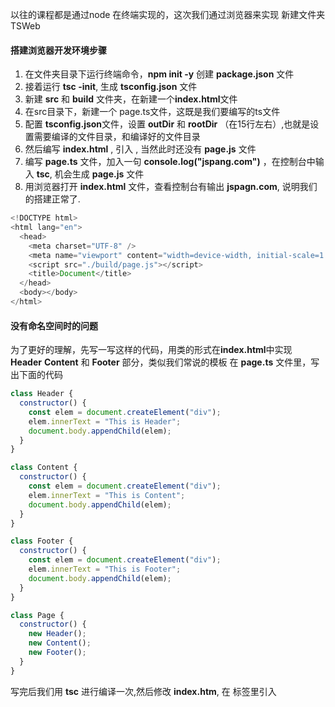 <!--
 * @Author: gaoyuan
 * @Date: 2020-10-26 14:53:37
 * @LastEditors: gaoyuan
 * @LastEditTime: 2020-10-26 17:33:16
-->
以往的课程都是通过node 在终端实现的，这次我们通过浏览器来实现
新建文件夹 TSWeb
#### 搭建浏览器开发环境步骤
1. 在文件夹目录下运行终端命令，**npm init -y** 创建 **package.json** 文件
2. 接着运行 **tsc -init**, 生成 **tsconfig.json** 文件
3. 新建 **src** 和 **build** 文件夹，在新建一个**index.html**文件
4. 在src目录下，新建一个 page.ts文件，这既是我们要编写的ts文件
5. 配置 **tsconfig.json**文件，设置 **outDir** 和 **rootDir** （在15行左右）,也就是设置需要编译的文件目录，和编译好的文件目录
6. 然后编写 **index.html** , 引入 **<script src="./build/page.js"></script>**, 当然此时还没有 **page.js** 文件
7. 编写 **page.ts** 文件，加入一句 **console.log("jspang.com")** ，在控制台中输入 **tsc**, 机会生成 **page.js** 文件
8. 用浏览器打开 **index.html** 文件，查看控制台有输出 **jspagn.com**, 说明我们的搭建正常了.
```javascript
<!DOCTYPE html>
<html lang="en">
  <head>
    <meta charset="UTF-8" />
    <meta name="viewport" content="width=device-width, initial-scale=1.0" />
    <script src="./build/page.js"></script>
    <title>Document</title>
  </head>
  <body></body>
</html>
```

#### 没有命名空间时的问题
为了更好的理解，先写一写这样的代码，用类的形式在**index.html**中实现 **Header** **Content** 和 **Footer** 部分，类似我们常说的模板
在 **page.ts** 文件里，写出下面的代码
```javascript
class Header {
  constructor() {
    const elem = document.createElement("div");
    elem.innerText = "This is Header";
    document.body.appendChild(elem);
  }
}

class Content {
  constructor() {
    const elem = document.createElement("div");
    elem.innerText = "This is Content";
    document.body.appendChild(elem);
  }
}

class Footer {
  constructor() {
    const elem = document.createElement("div");
    elem.innerText = "This is Footer";
    document.body.appendChild(elem);
  }
}

class Page {
  constructor() {
    new Header();
    new Content();
    new Footer();
  }
}
```
写完后我们用 **tsc** 进行编译一次,然后修改 **index.htm**, 在 **<body>** 标签里引入 <script> 标签，并实例化 **Page**,代码如下
```javascript
<body>
  <script>new Page();</script>  
</body>
```
这时候再到浏览器进行预览，可以看到对应的页面被展示了。看起来没有什问题，但是此刻写的全部都是全局变量。**过多的全局变量让我们代码变得不可维护**

这时候你在浏览器的控制太中，分别输入 **Header** **Content** **Footer**  和 **Page** 你都可以拿到对应的变量的，说明他们全部都是全局变量。
其实你理想的是，只要有 **Page** 这个全局变量就够了，剩下的可以模块化封装起来，不暴露到全局中。

#### 命名空间的使用
**命名空间** 这个语法，很类似编程中常说的模块化思想，比如 **webpack** 打包，每个模块都有自己的环境，不会污染其他模块，不会有全局变量产生。命名空间就跟这个很类似，注意这里是类似，而不是相同。

命名空间的关键词是 namespace 比如声明一个 namespace Home,需要暴露出去的类，可以使用 export 关键词，这样只有暴露出去的类是全局的，其他的不会生活全局污染了。修改后的代码如下：

```javascript
namespace Home {
  class Header {
    constructor() {
      const elem = document.createElement("div");
      elem.innerText = "This is Header";
      document.body.appendChild(elem);
    }
  }

  class Content {
    constructor() {
      const elem = document.createElement("div");
      elem.innerText = "This is Content";
      document.body.appendChild(elem);
    }
  }

  class Footer {
    constructor() {
      const elem = document.createElement("div");
      elem.innerText = "This is Footer";
      document.body.appendChild(elem);
    }
  }

  export class Page {
    constructor() {
      new Header();
      new Content();
      new Footer();
    }
  }
}
```

ts代码写完后，再到**index.html**文件中进行修改，用命名空间的形式进行调用，就可以正常使用了。写完记得用 **tsc** 编译一下 , 当然你也可以使用 **tsc -w**进行监视了，只要有改变就会进行重新编译。
```javascript
new Home.Page()
```
现在再到浏览器中进行查看，可以看到现在只有 **Home.Page** 是在控制台式可以得到的，其他的 **Home.Header...** 这些都是得不到的，说明只有
**Home.Page** 是 全局的，其他的都是模块化私有的。
这就是TypeScript 给我们提供的类似模块化开发的语法，他的好处就是让变量减少了很多，实现了基本的封装，减少了全局变量的污染

